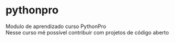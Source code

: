 # pythonpro
Modulo de aprendizado curso PythonPro  
Nesse curso mé possível contribuir com projetos de código aberto

